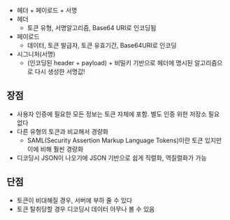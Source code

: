 - 헤더 + 페이로드 + 서명
- 헤더
	- 토큰 유형, 서명알고리즘, Base64 URI로 인코딩됨
- 페이로드
	- 데이터, 토큰 발급자, 토큰 유효기간, Base64URI로 인코딩
- 시그니처(서명)
	- (인코딩된 header + payload) + 비밀키 기반으로 헤더에 명시된 알고리즘으로 다시 생성한 서명값!
## 장점
- 사용자 인증에 필요한 모든 정보는 토큰 자체에 포함. 별도 인증 위한 저장소 필요 없다
- 다른 유형의 토큰과 비교해서 경량화
	- SAML(Security Assertion Markup Language Tokens)이란 토큰 있지만 이에 비해 훨씬 경량화
- 디코딩시 JSON이 나오기에 JSON 기반으로 쉽게 직렬화, 역질렬화가 가능
## 단점
- 토큰이 비대해질 경우, 서버에 부하 줄 수 있다
- 토큰 탈취당할 경우 디코딩시 데이터 아무나 볼 수 있음